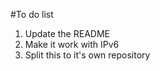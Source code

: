 #To do list

  1. Update the README
  1. Make it work with IPv6
  1. Split this to it's own repository